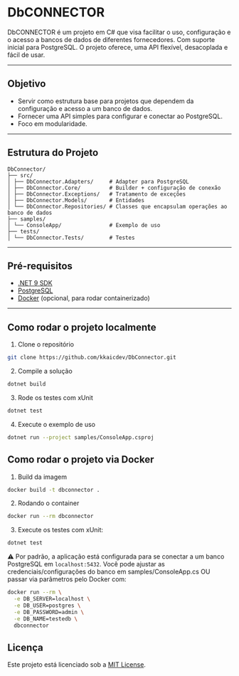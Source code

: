 ﻿# DbCONNECTOR

DbCONNECTOR é um projeto em C# que visa facilitar o uso, configuração e o acesso a bancos de dados de diferentes fornecedores.
Com suporte inicial para PostgreSQL. O projeto oferece, uma API flexível, desacoplada e fácil de usar.

---

## Objetivo

- Servir como estrutura base para projetos que dependem da configuração e acesso a um banco de dados.
- Fornecer uma API simples para configurar e conectar ao PostgreSQL.  
- Foco em modularidade.

---

## Estrutura do Projeto

```
DbConnector/
├── src/					
│ ├── DbConnector.Adapters/     # Adapter para PostgreSQL
│ ├── DbConnector.Core/		    # Builder + configuração de conexão
│ ├── DbConnector.Exceptions/   # Tratamento de exceções
│ ├── DbConnector.Models/       # Entidades
│ └── DbConnector.Repositories/ # Classes que encapsulam operações ao banco de dados
├── samples/				
│ └── ConsoleApp/			    # Exemplo de uso
├── tests/					
│ └── DbConnector.Tests/	    # Testes
```

---

## Pré-requisitos

- [.NET 9 SDK](https://dotnet.microsoft.com/download)  
- [PostgreSQL](https://www.postgresql.org/download/)
- [Docker](https://www.docker.com/) (opcional, para rodar containerizado)

---

## Como rodar o projeto localmente

1. Clone o repositório

```bash
git clone https://github.com/kkaicdev/DbConnector.git
```

2. Compile a solução

```bash
dotnet build
```

3. Rode os testes com xUnit
```bash
dotnet test
```

4. Execute o exemplo de uso

```bash
dotnet run --project samples/ConsoleApp.csproj
```

## Como rodar o projeto via Docker

1. Build da imagem

```bash
docker build -t dbconnector .
```

2. Rodando o container

```bash
docker run --rm dbconnector
```

3. Execute os testes com xUnit:

```bash
dotnet test
```

⚠️ Por padrão, a aplicação está configurada para se conectar a um banco PostgreSQL em `localhost:5432`.
Você pode ajustar as credenciais/configurações do banco em samples/ConsoleApp.cs OU passar via parâmetros pelo Docker com:

```bash
docker run --rm \
  -e DB_SERVER=localhost \
  -e DB_USER=postgres \
  -e DB_PASSWORD=admin \
  -e DB_NAME=testedb \
  dbconnector
```

## Licença

Este projeto está licenciado sob a [MIT License](LICENSE).
